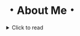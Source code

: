 
# ・About Me・
<details>
  <summary>Click to read</summary>
  
  
```julia
module main

aboutMe :: struct {
  pronouns :: string[];
  languages :: string[];
  info :: string;
}

main :: func(): void {
  IamNicolle :: aboutMe = {
    pronouns: ["She", "Her"],
    aboutme: ["16y", "She", "México"],
    info: ["The world is yours. ✨"]
  };

  println "Pronouns: ${IamNicolle.pronouns}";
  println "Languages: ${IamNicolle.languages}";
  println "aboutme: ${IamNicolle.info}";
}
```
![](https://komarev.com/ghpvc/?username=ScriptHoney&color=blueviolet)

<h2 align="center">・Social Media・</h2>

| <a href="https://twitter.com/home?lang=es" target="_blank">**Twitter**</a> | <a href="https://discord.com" target="_blank">**Discord**</a> | <a href="https://www.instagram.com/?hl=es-la" target="_blank">**Instagram**</a> |
| :---: | :---: | :---: |
<img align='center' src='https://cdn.discordapp.com/attachments/888297289330864148/889305912588771398/888315951173488640.png' width="100px"  height='100px'> | <img align='center' width="100px" src='https://cdn.discordapp.com/attachments/888297289330864148/889306057715888178/888317007383105566.png' height='100px'>  | <img align='center' src='https://cdn.discordapp.com/attachments/888297289330864148/889306321080426526/888316188529143818.png' width="100px" height='100px'> | <img align='center' src='https://cdn.discordapp.com/attachments/888297289330864148/889306228650565682/888316090126577684.png' width="100px" height='100px'> |
| <a href="https://twitter.com/Iam_Nicolle_" target="_blank">`@Iam_Nicolle_`</a> | <a href="https://discord.com/users/896611362451619862" target="_blank">`Nicolle#5383`</a> | <a href="https://www.instagram.com/lynicolle_/" target="_blank">`@lynicolle_`</a> | <a href="[[https://twitter.com/Iam_Nicolle_](https://twitter.com/Iam_Nicolle_)](https://twitter.com/Iam_Nicolle_)" target="_blank">`@Iam_Nicolle_`</a> | <a href="https://discord.com/users/896611362451619862" target="_blank">`Nicolle#5383</a> | 

<h2 align="center">・Organization y Server </h2>

| <a href="https://discord.gg/AjCDJbDp" target="_blank">**Organization**</a> | <a href="https://discord.gg/Enwjy8CFRy" target="_blank">**My Server Discord**</a> |
|:---: | :---: |
| <img align='center' src='https://media.discordapp.net/attachments/797720890812137493/810253995980488724/a_b4ce68b2cf31676e5d023118afec7ed1.gif' height='100px'> | <img align='center' src='https://cdn.discordapp.com/attachments/977799819194163210/984554401882570852/unknown.png'> |
| <a href="https://discord.gg/AjCDJbDp" target="_blank">`６９ ✦ N E T`</a> | <a href="https://discord.gg/Enwjy8CFRy" target="_blank">`La Virgo Cueva.`</a> | 


<h2 align="center">・Pinned Repositories・</h2>
<hr/>
<a href="https://github.com/IamNicolle ">
  <img align="center" src="https://github-readme-stats.vercel.app/api/top-langs/?username=IamNicolle&theme=radical&hide=glsl" />
</a>
<a href="https://github.com/IamNicolle /IamNicolle ">
  <img align="center" src="https://github-readme-stats.vercel.app/api?username=IamNicolle&show_icons=true&line_height=27&count_private=true&&theme=radical" alt="Pranjal's GitHub Stats" />
</a>

<h2 align="center">・Languages and Tools・</h2>

<p align="center">
 <img src="https://cdn.discordapp.com/attachments/842575339111972905/896558560417308702/html.png" alt="Twitter" style="vertical-align:top; margin:4px"><img src="https://cdn.discordapp.com/attachments/842575339111972905/896558579815952404/csharp.png"alt="Twitter" style="vertical-align:top; margin:4px"><img src="https://cdn.discordapp.com/attachments/842575339111972905/896558603895439410/js.png" alt="Twitter" style="vertical-align:top; margin:4px"><img src="https://cdn.discordapp.com/attachments/842575339111972905/896558620760739940/python.png" alt="Twitter" style="vertical-align:top; margin:4px"><img src="https://cdn.discordapp.com/attachments/842575339111972905/896558649449799690/visualstudio_code.png" alt="Twitter" style="vertical-align:top; margin:4px">
